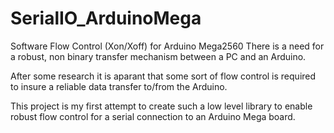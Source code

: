 SerialIO_ArduinoMega
====================

Software Flow Control (Xon/Xoff) for Arduino Mega2560
There is a need for a robust, non binary transfer mechanism between a PC and an Arduino.

After some research it is aparant that some sort of flow control is required to insure
a reliable data transfer to/from the Arduino.

This project is my first attempt to create such a low level library to enable robust flow
control for a serial connection to an Arduino Mega board.
